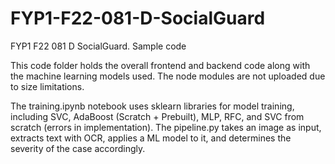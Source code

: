 # FYP1-F22-081-D-SocialGuard
FYP1 F22 081 D SocialGuard. Sample code

This code folder holds the overall frontend and backend code along with the machine learning models used. The node modules are not uploaded due to size limitations. 

The training.ipynb notebook uses sklearn libraries for model training, including SVC, AdaBoost (Scratch + Prebuilt), MLP, RFC, and SVC from scratch (errors in implementation). The pipeline.py takes an image as input, extracts text with OCR, applies a ML model to it, and determines the severity of the case accordingly. 

